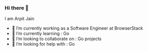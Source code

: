 ### Hi there 👋
I am Arpit Jain

- 🔭 I’m currently working as a Software Engineer at BrowserStack
- 🌱 I’m currently learning : Go
- 👯 I’m looking to collaborate on : Go projects
- 🤔 I’m looking for help with : Go
<!--
**antimatter96/antimatter96** is a ✨ _special_ ✨ repository because its `README.md` (this file) appears on your GitHub profile.

Here are some ideas to get you started:

- 🔭 I’m currently working on ...
- 🌱 I’m currently learning ...
- 👯 I’m looking to collaborate on ...
- 🤔 I’m looking for help with ...
- 💬 Ask me about ...
- 📫 How to reach me: ...
- 😄 Pronouns: ...
- ⚡ Fun fact: ...
-->
